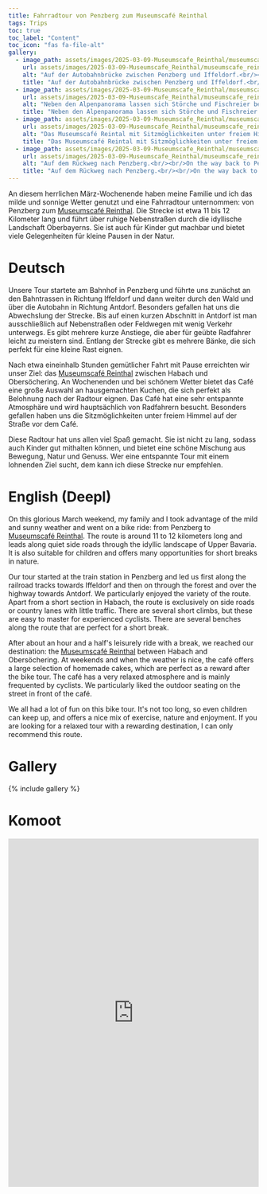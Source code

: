 ```yaml
---
title: Fahrradtour von Penzberg zum Museumscafé Reinthal
tags: Trips
toc: true
toc_label: "Content"
toc_icon: "fas fa-file-alt"
gallery:
  - image_path: assets/images/2025-03-09-Museumscafe_Reinthal/museumscafe_reinthal_1_th.jpg
    url: assets/images/2025-03-09-Museumscafe_Reinthal/museumscafe_reinthal_1.jpg
    alt: "Auf der Autobahnbrücke zwischen Penzberg und Iffeldorf.<br/><br/>On the highway bridge between Penzberg and Iffeldorf."
    title: "Auf der Autobahnbrücke zwischen Penzberg und Iffeldorf.<br/><br/>On the highway bridge between Penzberg and Iffeldorf."
  - image_path: assets/images/2025-03-09-Museumscafe_Reinthal/museumscafe_reinthal_2_th.jpg
    url: assets/images/2025-03-09-Museumscafe_Reinthal/museumscafe_reinthal_2.jpg
    alt: "Neben den Alpenpanorama lassen sich Störche und Fischreier beobachten. Glück demjenigen, der ein Fernglas eingepackt hat ;-).<br/><br/>In addition to the Alpine panorama, storks and herons can be observed. Lucky for those who have packed binoculars ;-)."
    title: "Neben den Alpenpanorama lassen sich Störche und Fischreier beobachten. Glück demjenigen, der ein Fernglas eingepackt hat ;-).<br/><br/>In addition to the Alpine panorama, storks and herons can be observed. Lucky for those who have packed binoculars ;-)."
  - image_path: assets/images/2025-03-09-Museumscafe_Reinthal/museumscafe_reinthal_3_th.jpg
    url: assets/images/2025-03-09-Museumscafe_Reinthal/museumscafe_reinthal_3.jpg
    alt: "Das Museumscafé Reintal mit Sitzmöglichkeiten unter freiem Himmel.<br/><br/>The Reintal museum café with open-air seating."
    title: "Das Museumscafé Reintal mit Sitzmöglichkeiten unter freiem Himmel.<br/><br/>The Reintal museum café with open-air seating."
  - image_path: assets/images/2025-03-09-Museumscafe_Reinthal/museumscafe_reinthal_4_th.jpg
    url: assets/images/2025-03-09-Museumscafe_Reinthal/museumscafe_reinthal_4.jpg
    alt: "Auf dem Rückweg nach Penzberg.<br/><br/>On the way back to Penzberg."
    title: "Auf dem Rückweg nach Penzberg.<br/><br/>On the way back to Penzberg."
---
```



An diesem herrlichen März-Wochenende haben meine Familie und ich das milde und sonnige Wetter genutzt und eine Fahrradtour unternommen: von Penzberg zum [Museumscafé Reinthal](https://www.museumscafe-habach.de/). Die Strecke ist etwa 11 bis 12 Kilometer lang und führt über ruhige Nebenstraßen durch die idyllische Landschaft Oberbayerns. Sie ist auch für Kinder gut machbar und bietet viele Gelegenheiten für kleine Pausen in der Natur.


# Deutsch
Unsere Tour startete am Bahnhof in Penzberg und führte uns zunächst an den Bahntrassen in Richtung Iffeldorf und dann weiter durch den Wald und über die Autobahn in Richtung Antdorf. Besonders gefallen hat uns die Abwechslung der Strecke. Bis auf einen kurzen Abschnitt in Antdorf ist man ausschließlich auf Nebenstraßen oder Feldwegen mit wenig Verkehr unterwegs. Es gibt mehrere kurze Anstiege, die aber für geübte Radfahrer leicht zu meistern sind. Entlang der Strecke gibt es mehrere Bänke, die sich perfekt für eine kleine Rast eignen.

Nach etwa eineinhalb Stunden gemütlicher Fahrt mit Pause erreichten wir unser Ziel: das [Museumscafé Reinthal](https://www.museumscafe-habach.de/) zwischen Habach und Obersöchering. An Wochenenden und bei schönem Wetter bietet das Café eine große Auswahl an hausgemachten Kuchen, die sich perfekt als Belohnung nach der Radtour eignen. Das Café hat eine sehr entspannte Atmosphäre und wird hauptsächlich von Radfahrern besucht. Besonders gefallen haben uns die Sitzmöglichkeiten unter freiem Himmel auf der Straße vor dem Café.

Diese Radtour hat uns allen viel Spaß gemacht. Sie ist nicht zu lang, sodass auch Kinder gut mithalten können, und bietet eine schöne Mischung aus Bewegung, Natur und Genuss. Wer eine entspannte Tour mit einem lohnenden Ziel sucht, dem kann ich diese Strecke nur empfehlen.


# English (Deepl)
On this glorious March weekend, my family and I took advantage of the mild and sunny weather and went on a bike ride: from Penzberg to [Museumscafé Reinthal](https://www.museumscafe-habach.de/). The route is around 11 to 12 kilometers long and leads along quiet side roads through the idyllic landscape of Upper Bavaria. It is also suitable for children and offers many opportunities for short breaks in nature.

Our tour started at the train station in Penzberg and led us first along the railroad tracks towards Iffeldorf and then on through the forest and over the highway towards Antdorf. We particularly enjoyed the variety of the route. Apart from a short section in Habach, the route is exclusively on side roads or country lanes with little traffic. There are several short climbs, but these are easy to master for experienced cyclists. There are several benches along the route that are perfect for a short break.

After about an hour and a half's leisurely ride with a break, we reached our destination: the [Museumscafé Reinthal](https://www.museumscafe-habach.de/) between Habach and Obersöchering. At weekends and when the weather is nice, the café offers a large selection of homemade cakes, which are perfect as a reward after the bike tour. The café has a very relaxed atmosphere and is mainly frequented by cyclists. We particularly liked the outdoor seating on the street in front of the café.

We all had a lot of fun on this bike tour. It's not too long, so even children can keep up, and offers a nice mix of exercise, nature and enjoyment. If you are looking for a relaxed tour with a rewarding destination, I can only recommend this route.


# Gallery
{% include gallery %}


# Komoot
<iframe src="https://www.komoot.com/de-de/tour/2090006431/embed?share_token=aMRGFw19bMr2GuCaimHITXxwvsFrv1DHslwPhbePgclDw4LTMB&profile=1" width="100%" height="700" frameborder="0" scrolling="no"></iframe>
